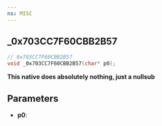 ```yaml
---
ns: MISC
---
```

## _0x703CC7F60CBB2B57

```c
// 0x703CC7F60CBB2B57
void _0x703CC7F60CBB2B57(char* p0);
```

**This native does absolutely nothing, just a nullsub**

## Parameters
* **p0**: 

